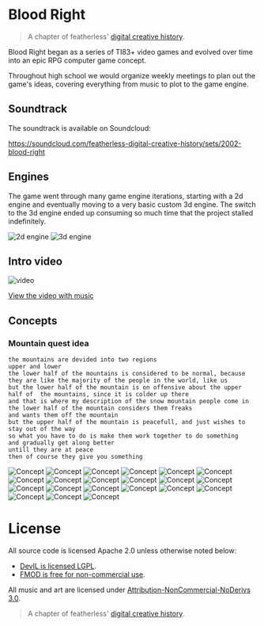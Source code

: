 # Blood Right

> A chapter of featherless' [digital creative history](https://github.com/featherless/digital-creative-history).

Blood Right began as a series of TI83+ video games and evolved over time into an epic RPG computer game concept.

Throughout high school we would organize weekly meetings to plan out the game's ideas, covering everything from
music to plot to the game engine.

## Soundtrack

The soundtrack is available on Soundcloud:

https://soundcloud.com/featherless-digital-creative-history/sets/2002-blood-right

## Engines

The game went through many game engine iterations, starting with a 2d engine and eventually moving to a very basic
custom 3d engine. The switch to the 3d engine ended up consuming so much time that the project stalled indefinitely.

![2d engine](https://raw.githubusercontent.com/featherless/2002-2003-Blood-Right/master/videos/2dengine.gif)
![3d engine](https://raw.githubusercontent.com/featherless/2002-2003-Blood-Right/master/videos/3dengine.gif)

## Intro video

![video](https://raw.githubusercontent.com/featherless/2002-2003-Blood-Right/master/videos/render.gif)

[View the video with music](https://www.youtube.com/watch?v=VV97JgeQX-I)

## Concepts

### Mountain quest idea

    the mountains are devided into two regions
    upper and lower
    the lower half of the mountains is considered to be normal, because they are like the majority of the people in the world, like us
    but the lower half of the mountain is on offensive about the upper half of  the mountains, since it is colder up there
    and that is where my description of the snow mountain people come in
    the lower half of the mountain considers them freaks
    and wants them off the mountain
    but the upper half of the mountain is peacefull, and just wishes to stay out of the way
    so what you have to do is make them work together to do something
    and gradually get along better
    untill they are at peace
    then of course they give you something

![Concept](https://raw.githubusercontent.com/featherless/2002-2003-Blood-Right/master/concepts/battleengine.jpg)
![Concept](https://raw.githubusercontent.com/featherless/2002-2003-Blood-Right/master/concepts/battlesystem2.jpg)
![Concept](https://raw.githubusercontent.com/featherless/2002-2003-Blood-Right/master/concepts/charactertile.jpg)
![Concept](https://raw.githubusercontent.com/featherless/2002-2003-Blood-Right/master/concepts/drop.jpg)
![Concept](https://raw.githubusercontent.com/featherless/2002-2003-Blood-Right/master/concepts/map.jpg)
![Concept](https://raw.githubusercontent.com/featherless/2002-2003-Blood-Right/master/concepts/mechanis.jpg)
![Concept](https://raw.githubusercontent.com/featherless/2002-2003-Blood-Right/master/concepts/particlestructure.jpg)
![Concept](https://raw.githubusercontent.com/featherless/2002-2003-Blood-Right/master/concepts/plot.jpg)
![Concept](https://raw.githubusercontent.com/featherless/2002-2003-Blood-Right/master/concepts/polygoneditor.jpg)
![Concept](https://raw.githubusercontent.com/featherless/2002-2003-Blood-Right/master/concepts/questidea.jpg)
![Concept](https://raw.githubusercontent.com/featherless/2002-2003-Blood-Right/master/concepts/questidea2.jpg)
![Concept](https://raw.githubusercontent.com/featherless/2002-2003-Blood-Right/master/concepts/questidea3.jpg)
![Concept](https://raw.githubusercontent.com/featherless/2002-2003-Blood-Right/master/concepts/questidea4.jpg)
![Concept](https://raw.githubusercontent.com/featherless/2002-2003-Blood-Right/master/concepts/questidea5.jpg)
![Concept](https://raw.githubusercontent.com/featherless/2002-2003-Blood-Right/master/concepts/rainanimation.jpg)
![Concept](https://raw.githubusercontent.com/featherless/2002-2003-Blood-Right/master/concepts/storyboard1.jpg)
![Concept](https://raw.githubusercontent.com/featherless/2002-2003-Blood-Right/master/concepts/storyboard2.jpg)
![Concept](https://raw.githubusercontent.com/featherless/2002-2003-Blood-Right/master/concepts/weapons.jpg)
![Concept](https://raw.githubusercontent.com/featherless/2002-2003-Blood-Right/master/concepts/weapontable.jpg)
![Concept](https://raw.githubusercontent.com/featherless/2002-2003-Blood-Right/master/concepts/weapontable2.jpg)
![Concept](https://raw.githubusercontent.com/featherless/2002-2003-Blood-Right/master/concepts/worldmap.jpg)

# License

All source code is licensed Apache 2.0 unless otherwise noted below:

- [DevIL is licensed LGPL](http://openil.sourceforge.net/license.php).
- [FMOD is free for non-commercial use](https://www.fmod.org/files/public/LICENSE.TXT).

All music and art are licensed under [Attribution-NonCommercial-NoDerivs 3.0](https://creativecommons.org/licenses/by-nc-nd/3.0/us/).

> A chapter of featherless' [digital creative history](https://github.com/featherless/digital-creative-history).
